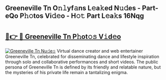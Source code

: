 ## Greeneville Tn O𝚗𝚕yf𝚊ns L𝚎a𝚔ed N𝚞𝚍es - Part-eQo P𝚑𝚘tos Vi𝚍𝚎o - H𝚘𝚝 Part L𝚎a𝚔s 16Nqg

# <h2><a href="http://kf85pat.oniu.top/?m=Greeneville+Tn">🔗👉 🔴 Greeneville Tn P𝚑ot𝚘𝚜 V𝚒d𝚎o</a></h2>

[![Greeneville Tn Nu𝚍e𝚜](https://i.imgur.com/0qMVB7G.gif)](http://kf85pat.oniu.top/?m=Greeneville+Tn)
Virtual dance creator and web entertainer Greeneville Tn, celebrated for disseminating dance and lifestyle inspiration through solo and collaborative performances and short videos. The public persona of Greeneville Tn is defined by its friendly and relatable nature, but the mysteries of his private life remain a tantalizing enigma.  
